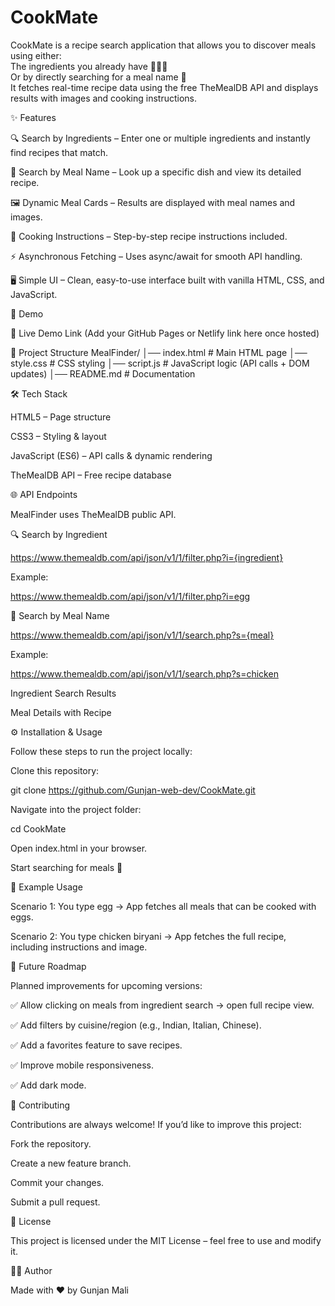 # CookMate
CookMate is a recipe search application that allows you to discover meals using either:  
The ingredients you already have 🥕🍅🥚  
Or by directly searching for a meal name 🍛  
It fetches real-time recipe data using the free TheMealDB API  and displays results with images and cooking instructions.

✨ Features

🔍 Search by Ingredients – Enter one or multiple ingredients and instantly find recipes that match.

🍴 Search by Meal Name – Look up a specific dish and view its detailed recipe.

🖼️ Dynamic Meal Cards – Results are displayed with meal names and images.

📖 Cooking Instructions – Step-by-step recipe instructions included.

⚡ Asynchronous Fetching – Uses async/await for smooth API handling.

🖥️ Simple UI – Clean, easy-to-use interface built with vanilla HTML, CSS, and JavaScript.

🚀 Demo

🔗 Live Demo Link
 (Add your GitHub Pages or Netlify link here once hosted)

📂 Project Structure
MealFinder/
│── index.html       # Main HTML page
│── style.css        # CSS styling
│── script.js        # JavaScript logic (API calls + DOM updates)
│── README.md        # Documentation

🛠️ Tech Stack

HTML5 – Page structure

CSS3 – Styling & layout

JavaScript (ES6) – API calls & dynamic rendering

TheMealDB API – Free recipe database

🌐 API Endpoints

MealFinder uses TheMealDB public API.

🔍 Search by Ingredient

https://www.themealdb.com/api/json/v1/1/filter.php?i={ingredient}


Example:

https://www.themealdb.com/api/json/v1/1/filter.php?i=egg


🍴 Search by Meal Name

https://www.themealdb.com/api/json/v1/1/search.php?s={meal}


Example:

https://www.themealdb.com/api/json/v1/1/search.php?s=chicken


Ingredient Search Results

Meal Details with Recipe

⚙️ Installation & Usage

Follow these steps to run the project locally:

Clone this repository:

git clone https://github.com/Gunjan-web-dev/CookMate.git


Navigate into the project folder:

cd CookMate


Open index.html in your browser.

Start searching for meals 🍛

📖 Example Usage

Scenario 1:
You type egg → App fetches all meals that can be cooked with eggs.

Scenario 2:
You type chicken biryani → App fetches the full recipe, including instructions and image.

🎯 Future Roadmap

Planned improvements for upcoming versions:

✅ Allow clicking on meals from ingredient search → open full recipe view.

✅ Add filters by cuisine/region (e.g., Indian, Italian, Chinese).

✅ Add a favorites feature to save recipes.

✅ Improve mobile responsiveness.

✅ Add dark mode.

🤝 Contributing

Contributions are always welcome!
If you’d like to improve this project:

Fork the repository.

Create a new feature branch.

Commit your changes.

Submit a pull request.

📜 License

This project is licensed under the MIT License – feel free to use and modify it.

👨‍💻 Author

Made with ❤️ by Gunjan Mali
